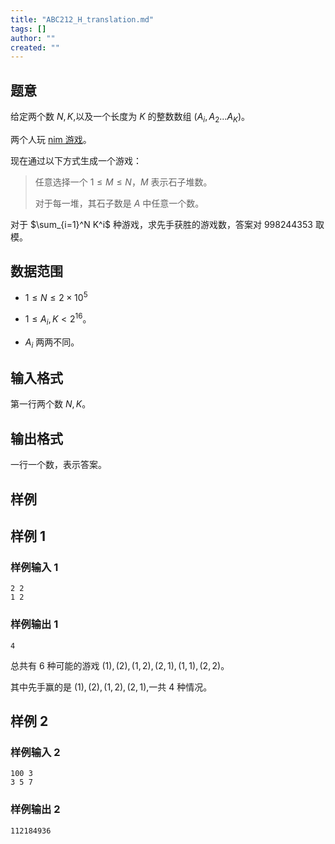 ```yaml
---
title: "ABC212_H_translation.md"
tags: []
author: ""
created: ""
---
```


## 题意

给定两个数 $N,K$,以及一个长度为 $K$ 的整数数组 $(A_i,A_2...A_K)$。

两个人玩 [nim 游戏](https://www.luogu.com.cn/problem/P2197)。

现在通过以下方式生成一个游戏：

> 任意选择一个 $1\le M\le N$，$M$ 表示石子堆数。
> 
> 对于每一堆，其石子数是 $A$ 中任意一个数。

对于 $\sum_{i=1}^N K^i$ 种游戏，求先手获胜的游戏数，答案对 $998244353$ 取模。

## 数据范围

- $1\le N\le 2\times 10^5$

- $1\le A_i,K<2^{16}$。

- $A_i$ 两两不同。

## 输入格式

第一行两个数 $N,K$。

## 输出格式

一行一个数，表示答案。

## 样例

## 样例 1

### 样例输入 1

```
2 2
1 2
```

### 样例输出 1

```
4
```

总共有 $6$ 种可能的游戏 $(1),(2),(1,2),(2,1),(1,1),(2,2)$。

其中先手赢的是 $(1),(2),(1,2),(2,1)$,一共 $4$ 种情况。
    
## 样例 2

### 样例输入 2

```
100 3
3 5 7
```

### 样例输出 2

```
112184936
```


